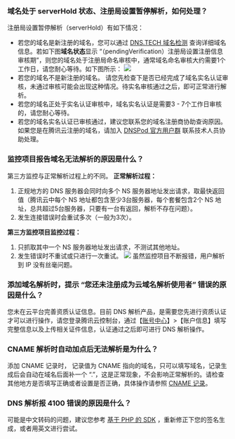 ### 域名处于 serverHold 状态、注册局设置暂停解析，如何处理？
注册局设置暂停解析（serverHold）有如下情况：
- 若您的域名是新注册的域名，您可以通过 [DNS.TECH 域名检测](https://dns.tech/) 查询详细域名信息。若如下图**域名状态**显示 “（pendingVerification）注册局设置注册信息审核期”，则您的域名处于注册局命名审核中，通常域名命名审核大约需要1个工作日，请您耐心等待。如下图所示：
![](https://main.qcloudimg.com/raw/fbc16b91e7a3c7d196078236d1953434.png)
- 若您的域名不是新注册的域名。 
请您先检查下是否已经完成了域名实名认证审核，未通过审核可能会出现这种情况。待实名审核通过之后，即可正常进行解析。
 - 若您的域名正处于实名认证审核中，域名实名认证是需要3 - 7个工作日审核的，请您耐心等待。
 - 若您的域名实名认证已审核通过，建议您联系您的域名注册商协助查询原因。如果您是在腾讯云注册的域名，请加入 [DNSPod 官方用户群](https://cloud.tencent.com/document/product/302/57607#DNSPod) 联系技术人员协助处理。  

### 监控项目报告域名无法解析的原因是什么？
第三方监控与正常解析过程上的不同。
**正常解析过程：**
1. 正规地方的 DNS 服务器会同时向多个 NS 服务器地址发出请求，取最快返回值（腾讯云中每个 NS 地址都包含至少3台服务器，每个套餐包含2个 NS 地址，总共超过5台服务器，只要有一台有返回，解析不存在问题）。
2. 发生连接错误时会重试多次（一般为3次）。   
      
**第三方监控项目监控过程：**
1. 只抓取其中一个 NS 服务器地址发出请求，不测试其他地址。
2. 发生错误时不重试或只进行一次重试。
![](//mc.qcloudimg.com/static/img/a6d35a738914b4667055da73a01618d1/image.png)
虽然监控项目不断报错，用户解析到 IP 没有丝毫问题。  

### 添加域名解析时，提示 “您还未注册成为云域名解析使用者” 错误的原因是什么？
您未在云平台完善资质认证信息。目前 DNS 解析产品，是需要您先进行资质认证才可以进行操作，请您登录腾讯云控制台，通过【[账号中心](https://console.cloud.tencent.com/developer)】>【账户信息】填写完整信息以及上传相关证件信息，认证通过之后即可进行 DNS 解析操作。

### CNAME 解析时自动加点后无法解析是为什么？
添加 CNAME 记录时， 记录值为 CNAME 指向的域名，只可以填写域名，记录生成后会自动在域名后面补一个 “.”，这是正常现象，不会影响正常解析的。请检查其他地方是否填写正确或者设置是否正确，具体操作请参照 [CNAME 记录](https://cloud.tencent.com/document/product/302/3450)。

### DNS 解析报 4100 错误的原因是什么？  
可能是中文转码的问题，建议您参考 [基于 PHP 的 SDK](https://cloud.tencent.com/document/sdk/php) ，重新修正下您的签名生成，或者用英文进行尝试。


